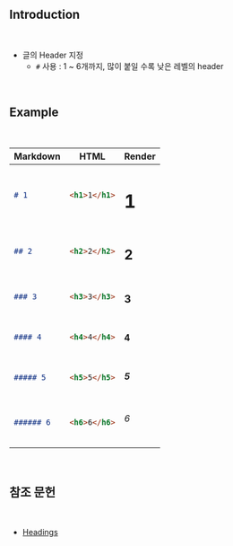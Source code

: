 ## Introduction

<br>

- 글의 Header 지정
    - `#` 사용 : 1 ~ 6개까지, 많이 붙일 수록 낮은 레벨의 header

<br>

## Example

<br>

<table>
<thead>
<tr>
<th>Markdown</th>
<th>HTML</th>
<th>Render</th>
</tr>
</thead>
<tbody>
<tr>
<td>

```md
# 1
```

</td>
<td>

```html
<h1>1</h1>
```

</td>
<td>

# 1

</td>
</tr>
<tr>
<td>

```md
## 2
```

</td>
<td>

```html
<h2>2</h2>
```

</td>
<td>

## 2

</td>
</tr>
<tr>
<td>

```md
### 3
```

</td>
<td>

```html
<h3>3</h3>
```

</td>
<td>

### 3

</td>
</tr>
<tr>
<td>

```md
#### 4
```

</td>
<td>

```html
<h4>4</h4>
```

</td>
<td>

#### 4

</td>
</tr>
<tr>
<td>

```md
##### 5
```

</td>
<td>

```html
<h5>5</h5>
```

</td>
<td>

##### 5

</td>
</tr>
<tr>
<td>

```md
###### 6
```

</td>
<td>

```html
<h6>6</h6>
```

</td>
<td>

###### 6

</td>
</tr>
</tbody>
</table>

<br>

## 참조 문헌

<br>

- [Headings](https://www.markdownguide.org/basic-syntax/#headings)